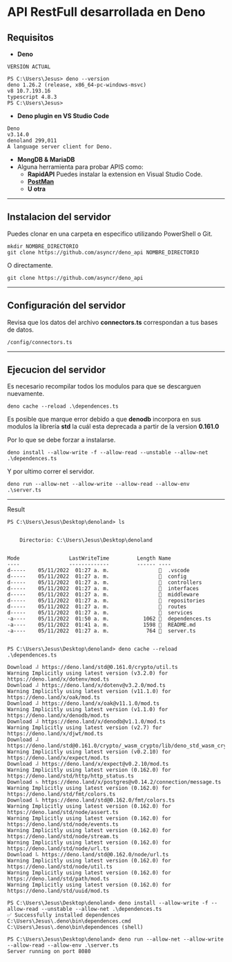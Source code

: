 # API RestFull desarrollada en Deno

## Requisitos
- __Deno__ 
``` 
VERSIÓN ACTUAL

PS C:\Users\Jesus> deno --version
deno 1.26.2 (release, x86_64-pc-windows-msvc)
v8 10.7.193.16
typescript 4.8.3
PS C:\Users\Jesus>
```

- __Deno plugin en VS Studio Code__
```
Deno
v3.14.0
denoland 299,011
A language server client for Deno.
```

- __MongDB & MariaDB__
- Alguna herramienta para probar APIS como:
     - __RapidAPI__ Puedes instalar la extension en Visual Studio Code.
	 - __[PostMan](https://www.postman.com/)__
	 - __U otra__

---
## Instalacion del servidor
Puedes clonar en una carpeta en especifico utilizando PowerShell o Git.
```
mkdir NOMBRE_DIRECTORIO 
git clone https://github.com/asyncr/deno_api NOMBRE_DIRECTORIO 
```
O directamente.
```
git clone https://github.com/asyncr/deno_api
```
---
## Configuración del servidor
Revisa que los datos del archivo __connectors.ts__ correspondan a tus bases de datos.
~~~
/config/connectors.ts
~~~
---
## Ejecucion del servidor
Es necesario recompilar todos los modulos para que se descarguen nuevamente.
```
deno cache --reload .\dependences.ts
```
Es posible que marque error debido a que __denodb__ incorpora en sus modulos  la librería __std__
la cuál esta deprecada a partir de la version __0.161.0__

Por lo que se debe forzar a instalarse.
```
deno install --allow-write -f --allow-read --unstable --allow-net .\dependences.ts
```
Y por ultimo correr el servidor.
```
deno run --allow-net --allow-write --allow-read --allow-env .\server.ts
```
---
Result
```
PS C:\Users\Jesus\Desktop\denoland> ls


    Directorio: C:\Users\Jesus\Desktop\denoland


Mode                LastWriteTime         Length Name
----                -------------         ------ ----
d-----    05/11/2022  01:27 a. m.                  .vscode
d-----    05/11/2022  01:27 a. m.                  config
d-----    05/11/2022  01:27 a. m.                  controllers
d-----    05/11/2022  01:27 a. m.                  interfaces
d-----    05/11/2022  01:27 a. m.                  middleware
d-----    05/11/2022  01:27 a. m.                  repositories
d-----    05/11/2022  01:27 a. m.                  routes
d-----    05/11/2022  01:27 a. m.                  services
-a----    05/11/2022  01:50 a. m.           1062   dependences.ts
-a----    05/11/2022  01:41 a. m.           1598   README.md
-a----    05/11/2022  01:27 a. m.            764   server.ts


PS C:\Users\Jesus\Desktop\denoland> deno cache --reload .\dependences.ts

Download ⠼ https://deno.land/std@0.161.0/crypto/util.ts                                                                                             Warning Implicitly using latest version (v3.2.0) for https://deno.land/x/dotenv/mod.ts
Download ⠼ https://deno.land/x/dotenv@v3.2.0/mod.ts                                                                                                 Warning Implicitly using latest version (v11.1.0) for https://deno.land/x/oak/mod.ts
Download ⠼ https://deno.land/x/oak@v11.1.0/mod.ts                                                                                                   Warning Implicitly using latest version (v1.1.0) for https://deno.land/x/denodb/mod.ts
Download ⠼ https://deno.land/x/denodb@v1.1.0/mod.ts                                                                                                 Warning Implicitly using latest version (v2.7) for https://deno.land/x/djwt/mod.ts
Download ⠼ https://deno.land/std@0.161.0/crypto/_wasm_crypto/lib/deno_std_wasm_crypto.generated.mjs                                                 Warning Implicitly using latest version (v0.2.10) for https://deno.land/x/expect/mod.ts
Download ⠼ https://deno.land/x/expect@v0.2.10/mod.ts                                                                                                Warning Implicitly using latest version (0.162.0) for https://deno.land/std/http/http_status.ts
Download ⠦ https://deno.land/x/postgres@v0.14.2/connection/message.ts                                                                               Warning Implicitly using latest version (0.162.0) for https://deno.land/std/fmt/colors.ts
Download ⠧ https://deno.land/std@0.162.0/fmt/colors.ts                                                                                              Warning Implicitly using latest version (0.162.0) for https://deno.land/std/node/assert.ts
Warning Implicitly using latest version (0.162.0) for https://deno.land/std/node/events.ts
Warning Implicitly using latest version (0.162.0) for https://deno.land/std/node/stream.ts
Warning Implicitly using latest version (0.162.0) for https://deno.land/std/node/url.ts
Download ⠧ https://deno.land/std@0.162.0/node/url.ts                                                                                                Warning Implicitly using latest version (0.162.0) for https://deno.land/std/node/util.ts
Warning Implicitly using latest version (0.162.0) for https://deno.land/std/path/mod.ts
Warning Implicitly using latest version (0.162.0) for https://deno.land/std/uuid/mod.ts

PS C:\Users\Jesus\Desktop\denoland> deno install --allow-write -f --allow-read --unstable --allow-net .\dependences.ts
✅ Successfully installed dependences
C:\Users\Jesus\.deno\bin\dependences.cmd
C:\Users\Jesus\.deno\bin\dependences (shell)

PS C:\Users\Jesus\Desktop\denoland> deno run --allow-net --allow-write --allow-read --allow-env .\server.ts
Server running on port 8080
```